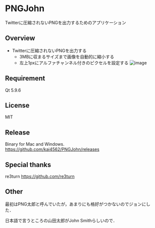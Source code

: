 # PNGJohn
Twitterに圧縮されないPNGを出力するためのアプリケーション

## Overview
- Twitterに圧縮されないPNGを出力する
  - 3MBに収まるサイズまで画像を自動的に縮小する
  - 左上1pxにアルファチャンネル付きのピクセルを設定する
![image](https://i.imgur.com/R1FWbaU.png)
  
## Requirement
Qt 5.9.6

## License
MIT

## Release
Binary for Mac and Windows.  
https://github.com/kai4562/PNGJohn/releases

## Special thanks
re3turn
https://github.com/re3turn

## Other
最初はPNG太郎と呼んでいたが，あまりにも格好がつかないのでジョンにした．

日本語で言うところの山田太郎がJohn Smithらしいので．
